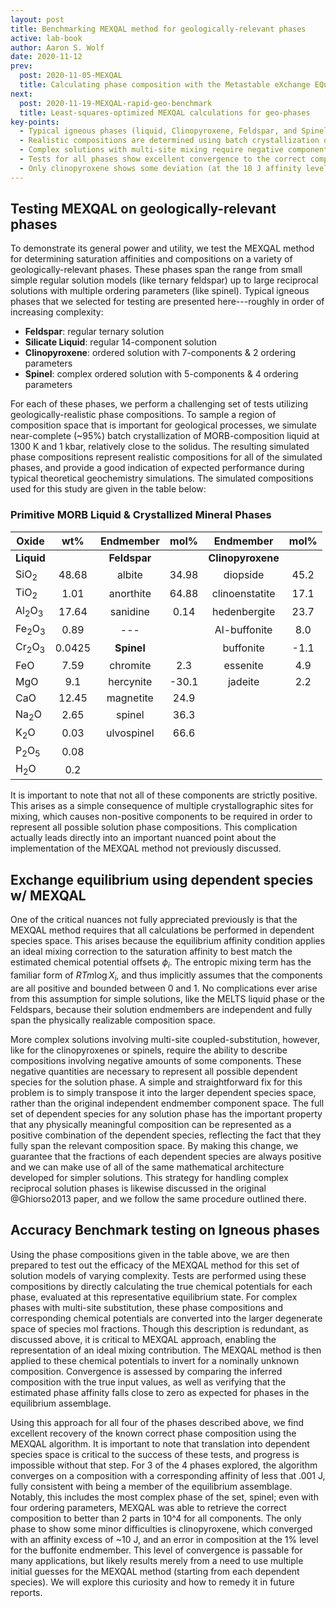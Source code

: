 ```yaml
---
layout: post
title: Benchmarking MEXQAL method for geologically-relevant phases
active: lab-book
author: Aaron S. Wolf
date: 2020-11-12
prev:
  post: 2020-11-05-MEXQAL
  title: Calculating phase composition with the Metastable eXchange EQuilibrium ALgorithm (MEXQAL)
next:
  post: 2020-11-19-MEXQAL-rapid-geo-benchmark
  title: Least-squares-optimized MEXQAL calculations for geo-phases
key-points:
  - Typical igneous phases (liquid, Clinopyroxene, Feldspar, and Spinel) are used to test the MEXQAL method
  - Realistic compositions are determined using batch crystallization of primitive MORB liquid
  - Complex solutions with multi-site mixing require negative components to reach all of composition space; MEXQAL thus needs to work with dependent species (rather than independent components) to ensure all positive compositional variables, enabling usage of ideal mixing correction ($RTm*logX_i$)
  - Tests for all phases show excellent convergence to the correct compositions using the MEXQAL method
  - Only clinopyroxene shows some deviation (at the 10 J affinity level) that needs further exploration
---
```


## Testing MEXQAL on geologically-relevant phases
To demonstrate its general power and utility, we test the MEXQAL method for determining saturation affinities and compositions on a variety of geologically-relevant phases.
These phases span the range from small simple regular solution models (like ternary feldspar) up to large reciprocal solutions with multiple ordering parameters (like spinel).
Typical igneous phases that we selected for testing are presented here---roughly in order of increasing complexity:

* **Feldspar**: regular ternary solution
* **Silicate Liquid**: regular 14-component solution
* **Clinopyroxene**: ordered solution with 7-components & 2 ordering parameters
* **Spinel**: complex ordered solution with 5-components & 4 ordering parameters

For each of these phases, we perform a challenging set of tests utilizing geologically-realistic phase compositions.
To sample a region of composition space that is important for geological processes, we simulate near-complete (~95%) batch crystallization of MORB-composition liquid at 1300 K and 1 kbar, relatively close to the solidus.
The resulting simulated phase compositions represent realistic compositions for all of the simulated phases, and provide a good indication of expected performance during typical theoretical geochemistry simulations.
The simulated compositions used for this study are given in the table below:

### Primitive MORB Liquid & Crystallized Mineral Phases

| Oxide       |  wt% | Endmember |mol%| Endmember      | mol% |
|-------------|:----:|:----------:|:-:|:-----------------:|:-:|
| **Liquid**        || **Feldspar**  || **Clinopyroxene**    ||
| SiO$_2$     |48.68 | albite   |34.98| diopside         |45.2|
| TiO$_2$     | 1.01 | anorthite|64.88| clinoenstatite   |17.1|
| Al$_2$O$_3$ |17.64 | sanidine | 0.14| hedenbergite     |23.7|
| Fe$_2$O$_3$ | 0.89 |   ---         || Al-buffonite     | 8.0|
| Cr$_2$O$_3$ |0.0425| **Spinel**    || buffonite        |-1.1|
| FeO         | 7.59 | chromite | 2.3 | essenite         | 4.9|
| MgO         | 9.1  | hercynite|-30.1| jadeite          | 2.2|
| CaO         |12.45 | magnetite| 24.9|
| Na$_2$O     | 2.65 | spinel   | 36.3|
| K$_2$O      | 0.03 | ulvospinel|66.6|
| P$_2$O$_5$  | 0.08 |
| H$_2$O      | 0.2  |


It is important to note that not all of these components are strictly positive.
This arises as a simple consequence of multiple crystallographic sites for mixing, which causes non-positive components to be required in order to represent all possible solution phase compositions.
This complication actually leads directly into an important nuanced point about the implementation of the MEXQAL method not previously discussed.


## Exchange equilibrium using dependent species w/ MEXQAL
<!-- [[202011111445]] Exchange equilibrium using dependent species w/ MEXQAL -->

One of the critical nuances not fully appreciated previously is that the MEXQAL method requires that all calculations be performed in dependent species space.
This arises because the equilibrium affinity condition applies an ideal mixing correction to the saturation affinity to best match the estimated chemical potential offsets $\phi_i$.
The entropic mixing term has the familiar form of $RTm \log X_i$, and thus implicitly assumes that the components are all positive and bounded between 0 and 1.
No complications ever arise from this assumption for simple solutions, like the MELTS liquid phase or the Feldspars, because their solution endmembers are independent and fully span the physically realizable composition space.

More complex solutions involving multi-site coupled-substitution, however, like for the clinopyroxenes or spinels, require the ability to describe compositions involving negative amounts of some components.
These negative quantities are necessary to represent all possible dependent species for the solution phase.
A simple and straightforward fix for this problem is to simply transpose it into the larger dependent species space, rather than the original independent endmember component space.
The full set of dependent species for any solution phase has the important property that any physically meaningful composition can be represented as a positive combination of the dependent species, reflecting the fact that they fully span the relevant composition space.
By making this change, we guarantee that the fractions of each dependent species are always positive and we can make use of all of the same mathematical architecture developed for simpler solutions.
This strategy for handling complex reciprocal solution phases is likewise discussed in the original @Ghiorso2013 paper, and we follow the same procedure outlined there.

## Accuracy Benchmark testing on Igneous phases
Using the phase compositions given in the table above, we are then prepared to test out the efficacy of the MEXQAL method for this set of solution models of varying complexity.
Tests are performed using these compositions by directly calculating the true chemical potentials for each phase, evaluated at this representative equilibrium state.
For complex phases with multi-site substitution, these phase compositions and corresponding chemical potentials are converted into the larger degenerate space of species mol fractions.
Though this description is redundant, as discussed above, it is critical to MEXQAL approach, enabling the representation of an ideal mixing contribution.
The MEXQAL method is then applied to these chemical potentials to invert for a nominally unknown composition.
Convergence is assessed by comparing the inferred composition with the true input values, as well as verifying that the estimated phase affinity falls close to zero as expected for phases in the equilibrium assemblage.

Using this approach for all four of the phases described above, we find excellent recovery of the known correct phase composition using the MEXQAL algorithm.
It is important to note that translation into dependent species space is critical to the success of these tests, and progress is impossible without that step.
For 3 of the 4 phases explored, the algorithm converges on a composition with a corresponding affinity of less that .001 J, fully consistent with being a member of the equilibrium assemblage.
Notably, this includes the most complex phase of the set, spinel; even with four ordering parameters, MEXQAL was able to retrieve the correct composition to better than 2 parts in 10^4 for all components.
The only phase to show some minor difficulties is clinopyroxene, which converged with an affinity excess of ~10 J, and an error in composition at the 1% level for the buffonite endmember.
This level of convergence is passable for many applications, but likely results merely from a need to use multiple initial guesses for the MEXQAL method (starting from each dependent species).
We will explore this curiosity and how to remedy it in future reports.
